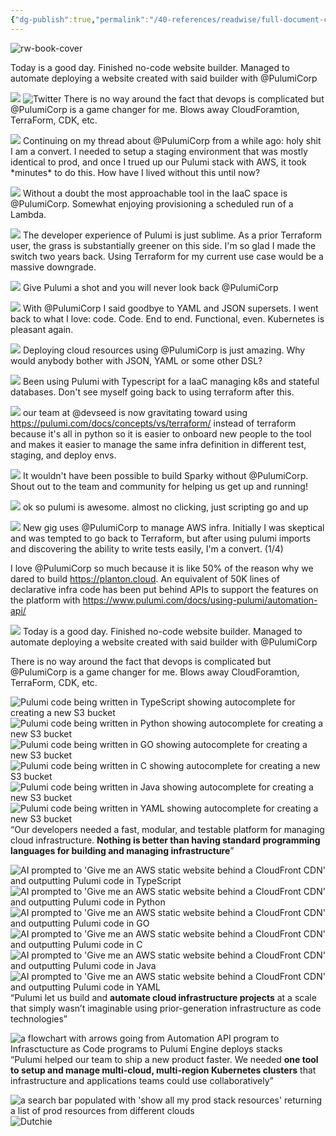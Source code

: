 ```yaml
---
{"dg-publish":true,"permalink":"/40-references/readwise/full-document-contents/infrastructure-as-code-in-any-programming-language/","tags":["rw/articles"]}
---
```


![rw-book-cover](https://www.pulumi.com/logos/brand/twitter-card.png)

Today is a good day. Finished no-code website builder. Managed to automate deploying a website created with said builder with @PulumiCorp

![](https://pbs.twimg.com/profile_images/1529025993893195777/Wo8EXvLO_400x400.jpg)
![Twitter](https://www.pulumi.com/logos/tech/twitter.svg)
There is no way around the fact that devops is complicated but @PulumiCorp is a game changer for me. Blows away CloudForamtion, TerraForm, CDK, etc.

![](https://pbs.twimg.com/profile_images/752334791782039552/BsVNGBaV_400x400.jpg)
Continuing on my thread about @PulumiCorp from a while ago: holy shit I am a convert. I needed to setup a staging environment that was mostly identical to prod, and once I trued up our Pulumi stack with AWS, it took \*minutes\* to do this. How have I lived without this until now?

![](https://pbs.twimg.com/profile_images/837774934805925888/I51_kI-H_400x400.jpg)
Without a doubt the most approachable tool in the IaaC space is @PulumiCorp. Somewhat enjoying provisioning a scheduled run of a Lambda.

![](https://pbs.twimg.com/profile_images/1197754531335016449/etr4hfpJ_400x400.jpg)
The developer experience of Pulumi is just sublime. As a prior Terraform user, the grass is substantially greener on this side. I'm so glad I made the switch two years back. Using Terraform for my current use case would be a massive downgrade.

![](https://pbs.twimg.com/profile_images/1576905831626440706/wigR9_hF_400x400.jpg)
Give Pulumi a shot and you will never look back @PulumiCorp

![](https://pbs.twimg.com/profile_images/1578466430739271681/FZnNwxcA_400x400.jpg)
With @PulumiCorp I said goodbye to YAML and JSON supersets. I went back to what I love: code. Code. End to end. Functional, even. Kubernetes is pleasant again.

![](https://pbs.twimg.com/profile_images/1289826906024693766/LOdbjWdW_400x400.jpg)
Deploying cloud resources using @PulumiCorp is just amazing. Why would anybody bother with JSON, YAML or some other DSL?

![](https://pbs.twimg.com/profile_images/1591057460940480517/d0xy4n3b_400x400.jpg)
Been using Pulumi with Typescript for a IaaC managing k8s and stateful databases. Don't see myself going back to using terraform after this.

![](https://pbs.twimg.com/profile_images/1536753333972525056/WN2SVAmq_400x400.jpg)
our team at @devseed is now gravitating toward using https://pulumi.com/docs/concepts/vs/terraform/ instead of terraform because it's all in python so it is easier to onboard new people to the tool and makes it easier to manage the same infra definition in different test, staging, and deploy envs.

![](https://pbs.twimg.com/profile_images/1146562967317520385/wuPwKFUZ_400x400.jpg)
It wouldn't have been possible to build Sparky without @PulumiCorp. Shout out to the team and community for helping us get up and running!

![](https://pbs.twimg.com/profile_images/1564710917014802433/k0QzTysD_400x400.jpg)
ok so pulumi is awesome. almost no clicking, just scripting go and up

![](https://pbs.twimg.com/profile_images/1560526743865360384/QBkajFhq_400x400.jpg)
New gig uses @PulumiCorp to manage AWS infra. Initially I was skeptical and was tempted to go back to Terraform, but after using pulumi imports and discovering the ability to write tests easily, I'm a convert. (1/4)

I love @PulumiCorp so much because it is like 50% of the reason why we dared to build https://planton.cloud. An equivalent of 50K lines of declarative infra code has been put behind APIs to support the features on the platform with https://www.pulumi.com/docs/using-pulumi/automation-api/

![](https://pbs.twimg.com/profile_images/1581098587034771457/9HrxXWw4_400x400.jpg)
Today is a good day. Finished no-code website builder. Managed to automate deploying a website created with said builder with @PulumiCorp

There is no way around the fact that devops is complicated but @PulumiCorp is a game changer for me. Blows away CloudForamtion, TerraForm, CDK, etc.

![Pulumi code being written in TypeScript showing autocomplete for creating a new S3 bucket](https://www.pulumi.com/images/home/typescript.svg)
![Pulumi code being written in Python showing autocomplete for creating a new S3 bucket](https://www.pulumi.com/images/home/python.svg)
![Pulumi code being written in GO showing autocomplete for creating a new S3 bucket](https://www.pulumi.com/images/home/go.svg)
![Pulumi code being written in C showing autocomplete for creating a new S3 bucket](https://www.pulumi.com/images/home/c-sharp.svg)
![Pulumi code being written in Java showing autocomplete for creating a new S3 bucket](https://www.pulumi.com/images/home/java.svg)
![Pulumi code being written in YAML showing autocomplete for creating a new S3 bucket](https://www.pulumi.com/images/home/yaml.svg)
“Our developers needed a fast, modular, and testable platform for managing cloud infrastructure. **Nothing is better than having standard programming languages for building and managing infrastructure**”

![AI prompted to 'Give me an AWS static website behind a CloudFront CDN' and outputting Pulumi code in TypeScript](https://www.pulumi.com/images/home/ai-ts.svg)
![AI prompted to 'Give me an AWS static website behind a CloudFront CDN' and outputting Pulumi code in Python](https://www.pulumi.com/images/home/ai-python.svg)
![AI prompted to 'Give me an AWS static website behind a CloudFront CDN' and outputting Pulumi code in GO](https://www.pulumi.com/images/home/ai-go.svg)
![AI prompted to 'Give me an AWS static website behind a CloudFront CDN' and outputting Pulumi code in C](https://www.pulumi.com/images/home/ai-csharp.svg)
![AI prompted to 'Give me an AWS static website behind a CloudFront CDN' and outputting Pulumi code in Java](https://www.pulumi.com/images/home/ai-java.svg)
![AI prompted to 'Give me an AWS static website behind a CloudFront CDN' and outputting Pulumi code in YAML](https://www.pulumi.com/images/home/ai-yaml.svg)
“Pulumi let us build and **automate cloud infrastructure projects** at a scale that simply wasn’t imaginable using prior-generation infrastructure as code technologies”

![a flowchart with arrows going from Automation API program to Infrasctucture as Code programs to Pulumi Engine deploys stacks](https://www.pulumi.com/images/home/automation-api-diagram.svg)
“Pulumi helped our team to ship a new product faster. We needed **one tool to setup and manage multi-cloud, multi-region Kubernetes clusters** that infrastructure and applications teams could use collaboratively”

![a search bar populated with 'show all my prod stack resources' returning a list of prod resources from different clouds](https://www.pulumi.com/images/home/search-example-graphic.svg)
![Dutchie](https://www.pulumi.com/logos/customers/dutchie-wordmark.svg)
